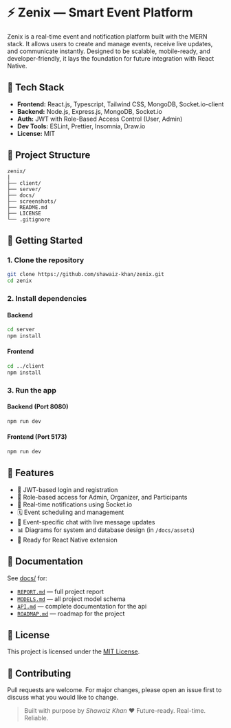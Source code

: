 # ⚡ Zenix — Smart Event Platform

Zenix is a real-time event and notification platform built with the MERN stack. It allows users to create and manage events, receive live updates, and communicate instantly. Designed to be scalable, mobile-ready, and developer-friendly, it lays the foundation for future integration with React Native.

## 🔧 Tech Stack

- **Frontend:** React.js, Typescript, Tailwind CSS, MongoDB, Socket.io-client  
- **Backend:** Node.js, Express.js, MongoDB, Socket.io  
- **Auth:** JWT with Role-Based Access Control (User, Admin)
- **Dev Tools:** ESLint, Prettier, Insomnia, Draw.io  
- **License:** MIT

## 📁 Project Structure

```
zenix/
|
├── client/
├── server/
├── docs/
├── screenshots/
├── README.md
├── LICENSE
└── .gitignore
```

## 🚀 Getting Started

### 1. Clone the repository
```bash
git clone https://github.com/shawaiz-khan/zenix.git
cd zenix
````

### 2. Install dependencies

#### Backend

```bash
cd server
npm install
```

#### Frontend

```bash
cd ../client
npm install
```

### 3. Run the app

#### Backend (Port 8080)

```bash
npm run dev
```

#### Frontend (Port 5173)

```bash
npm run dev
```

## 📌 Features

* 🔐 JWT-based login and registration
* 👥 Role-based access for Admin, Organizer, and Participants
* 🔔 Real-time notifications using Socket.io
* 🗓️ Event scheduling and management
* 💬 Event-specific chat with live message updates
* 📊 Diagrams for system and database design (in `/docs/assets`)
* 📱 Ready for React Native extension

## 📄 Documentation

See [docs/](./docs/) for:

* [`REPORT.md`](./docs/REPORT.md) — full project report
* [`MODELS.md`](./docs//MODELS.md) — all project model schema
* [`API.md`](./docs/API.md) — complete documentation for the api
* [`ROADMAP.md`](./docs//ROADMAP.md) — roadmap for the project

## 📜 License

This project is licensed under the [MIT License](./LICENSE).

## 🤝 Contributing

Pull requests are welcome. For major changes, please open an issue first to discuss what you would like to change.

> Built with purpose by *Shawaiz Khan* ❤
> Future-ready. Real-time. Reliable.
